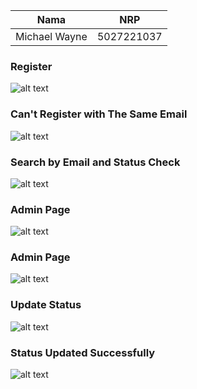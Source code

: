 |     Nama      |    NRP     |
| :-----------: | :--------: |
| Michael Wayne | 5027221037 |

### Register

![alt text](https://github.com/michaelwaynewibisono/eas-pweb/blob/main/images/1.png?raw=true)

### Can't Register with The Same Email

![alt text](https://github.com/michaelwaynewibisono/eas-pweb/blob/main/images/2.png?raw=true)

### Search by Email and Status Check

![alt text](https://github.com/michaelwaynewibisono/eas-pweb/blob/main/images/3.png?raw=true)

### Admin Page

![alt text](https://github.com/michaelwaynewibisono/eas-pweb/blob/main/images/4.png?raw=true)

### Admin Page

![alt text](https://github.com/michaelwaynewibisono/eas-pweb/blob/main/images/4.png?raw=true)

### Update Status

![alt text](https://github.com/michaelwaynewibisono/eas-pweb/blob/main/images/5.png?raw=true)

### Status Updated Successfully

![alt text](https://github.com/michaelwaynewibisono/eas-pweb/blob/main/images/6.png?raw=true)